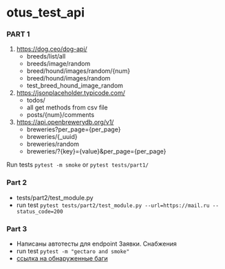# otus_test_api

### PART 1
1. https://dog.ceo/dog-api/
    * breeds/list/all
    * breeds/image/random
    * breed/hound/images/random/{num}
    * breed/hound/images/random
    * test_breed_hound_image_random
2. https://jsonplaceholder.typicode.com/
   * todos/
   * all get methods from csv file
   * posts/{num}/comments
3. https://api.openbrewerydb.org/v1/
   * breweries?per_page={per_page}
   * breweries/{_uuid}
   * breweries/random
   * breweries/?{key}={value}&per_page={per_page}

Run tests `pytest -m smoke` or `pytest tests/part1/`

### Part 2
* tests/part2/test_module.py 
* run test `pytest tests/part2/test_module.py --url=https://mail.ru --status_code=200`


### Part 3
* Написаны автотесты для endpoint Заявки. Снабжения
* run test `pytest -m "gectaro and smoke"`
* [ссылка на обнаруженные баги](https://docs.google.com/document/d/1Wxma57gl7DAq_803h-RpUXWNGiTWJTJGNUJlatQePkI/edit?usp=sharing)